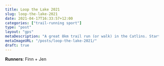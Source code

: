 ```yaml
---
title: Loop the Lake 2021
slug: loop-the-lake-2021
date: 2021-04-17T16:33:57+12:00
categories: ["trail-running sport"]
type: "post"
layout: "gps"
metaDescription: "A great 8km trail run (or walk) in the Catlins. Starting at the same carpark at Mclean Falls Walk it's easy to tick both off your list."
metaImageURL: "/posts/loop-the-lake-2021/"
draft: true
---
```


__Runners__: Finn + Jen


